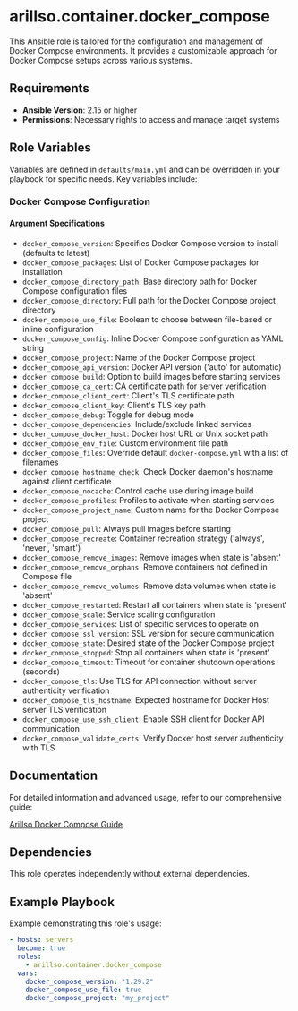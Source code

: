 # arillso.container.docker_compose

This Ansible role is tailored for the configuration and management of Docker Compose environments.
It provides a customizable approach for Docker Compose setups across various systems.

## Requirements

- **Ansible Version**: 2.15 or higher
- **Permissions**: Necessary rights to access and manage target systems

## Role Variables

Variables are defined in `defaults/main.yml` and can be overridden in your playbook for specific needs. Key variables include:

### Docker Compose Configuration

#### Argument Specifications

- `docker_compose_version`: Specifies Docker Compose version to install (defaults to latest)
- `docker_compose_packages`: List of Docker Compose packages for installation
- `docker_compose_directory_path`: Base directory path for Docker Compose configuration files
- `docker_compose_directory`: Full path for the Docker Compose project directory
- `docker_compose_use_file`: Boolean to choose between file-based or inline configuration
- `docker_compose_config`: Inline Docker Compose configuration as YAML string
- `docker_compose_project`: Name of the Docker Compose project
- `docker_compose_api_version`: Docker API version ('auto' for automatic)
- `docker_compose_build`: Option to build images before starting services
- `docker_compose_ca_cert`: CA certificate path for server verification
- `docker_compose_client_cert`: Client's TLS certificate path
- `docker_compose_client_key`: Client's TLS key path
- `docker_compose_debug`: Toggle for debug mode
- `docker_compose_dependencies`: Include/exclude linked services
- `docker_compose_docker_host`: Docker host URL or Unix socket path
- `docker_compose_env_file`: Custom environment file path
- `docker_compose_files`: Override default `docker-compose.yml` with a list of filenames
- `docker_compose_hostname_check`: Check Docker daemon's hostname against client certificate
- `docker_compose_nocache`: Control cache use during image build
- `docker_compose_profiles`: Profiles to activate when starting services
- `docker_compose_project_name`: Custom name for the Docker Compose project
- `docker_compose_pull`: Always pull images before starting
- `docker_compose_recreate`: Container recreation strategy ('always', 'never', 'smart')
- `docker_compose_remove_images`: Remove images when state is 'absent'
- `docker_compose_remove_orphans`: Remove containers not defined in Compose file
- `docker_compose_remove_volumes`: Remove data volumes when state is 'absent'
- `docker_compose_restarted`: Restart all containers when state is 'present'
- `docker_compose_scale`: Service scaling configuration
- `docker_compose_services`: List of specific services to operate on
- `docker_compose_ssl_version`: SSL version for secure communication
- `docker_compose_state`: Desired state of the Docker Compose project
- `docker_compose_stopped`: Stop all containers when state is 'present'
- `docker_compose_timeout`: Timeout for container shutdown operations (seconds)
- `docker_compose_tls`: Use TLS for API connection without server authenticity verification
- `docker_compose_tls_hostname`: Expected hostname for Docker Host server TLS verification
- `docker_compose_use_ssh_client`: Enable SSH client for Docker API communication
- `docker_compose_validate_certs`: Verify Docker host server authenticity with TLS

## Documentation

For detailed information and advanced usage, refer to our comprehensive guide:

[Arillso Docker Compose Guide](https://guide.arillso.io/collections/arillso/container/docker_compose.html#ansible-collections-arillso-container-docker-compose-role)

## Dependencies

This role operates independently without external dependencies.

## Example Playbook

Example demonstrating this role's usage:

```yaml
- hosts: servers
  become: true
  roles:
    - arillso.container.docker_compose
  vars:
    docker_compose_version: "1.29.2"
    docker_compose_use_file: true
    docker_compose_project: "my_project"
```
